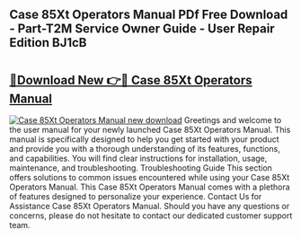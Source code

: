## Case 85Xt Operators Manual PDf Free Download - Part-T2M Service Owner Guide - User Repair Edition BJ1cB

# <h2><a href="http://bc38612.oget.top/?id=Case+85Xt+Operators+Manual">🔗Download New 👉🔴 Case 85Xt Operators Manual</a></h2>

[![Case 85Xt Operators Manual new download](https://i.imgur.com/5g1atiW.png)](http://bc38612.oget.top/?id=Case+85Xt+Operators+Manual)
Greetings and welcome to the user manual for your newly launched Case 85Xt Operators Manual. This manual is specifically designed to help you get started with your product and provide you with a thorough understanding of its features, functions, and capabilities. You will find clear instructions for installation, usage, maintenance, and troubleshooting. Troubleshooting Guide This section offers solutions to common issues encountered while using your Case 85Xt Operators Manual. This Case 85Xt Operators Manual comes with a plethora of features designed to personalize your experience. Contact Us for Assistance Case 85Xt Operators Manual. Should you have any questions or concerns, please do not hesitate to contact our dedicated customer support team.
